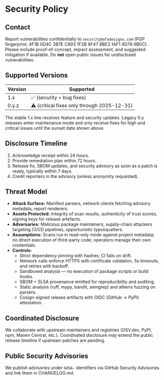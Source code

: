 # Security Policy

## Contact
Report vulnerabilities confidentially to `security@afadesigns.com` (PGP fingerprint: 4F1B 0D4C 3B7E C893 1F2B  9F47 8BE3 1AF1 4D78 6B0C). Please include proof-of-concept, impact assessment, and suggested mitigation if available. Do **not** open public issues for undisclosed vulnerabilities.

## Supported Versions
| Version | Supported |
|---------|-----------|
| 1.x     | ✅ (security + bug fixes)
| 0.y.z   | ⚠️ (critical fixes only through 2025-12-31)

The stable 1.x line receives feature and security updates. Legacy 0.y releases enter maintenance mode and only receive fixes for high and critical issues until the sunset date shown above.

## Disclosure Timeline
1. Acknowledge receipt within 24 hours.
2. Provide remediation plan within 72 hours.
3. Release fix, SBOM updates, and security advisory as soon as a patch is ready, typically within 7 days.
4. Credit reporters in the advisory (unless anonymity requested).

## Threat Model
- **Attack Surface:** Manifest parsers, network clients fetching advisory metadata, report renderers.
- **Assets Protected:** Integrity of scan results, authenticity of trust scores, signing keys for release artefacts.
- **Adversaries:** Malicious package maintainers, supply-chain attackers targeting CI/CD pipelines, opportunistic typosquatters.
- **Assumptions:** Scans run in read-only mode against project metadata; no direct execution of third-party code; operators manage their own credentials.
- **Controls:**
  - Strict dependency pinning with hashes; CI fails on drift.
  - Network calls enforce HTTPS with certificate validation, 5s timeouts, and retries with backoff.
  - Sandboxed analysis — no execution of package scripts or build hooks.
  - SBOM + SLSA provenance emitted for reproducibility and auditing.
  - Static analysis (ruff, mypy, bandit, semgrep) and atheris fuzzing on parsers.
  - Cosign-signed release artifacts with OIDC (GitHub → PyPI) attestation.

## Coordinated Disclosure
We collaborate with upstream maintainers and registries (OSV.dev, PyPI, npm, Maven Central, etc.). Coordinated disclosure may extend the public release timeline if upstream patches are pending.

## Public Security Advisories
We publish advisories under `GHSA-` identifiers via GitHub Security Advisories and link them in CHANGELOG.md.
